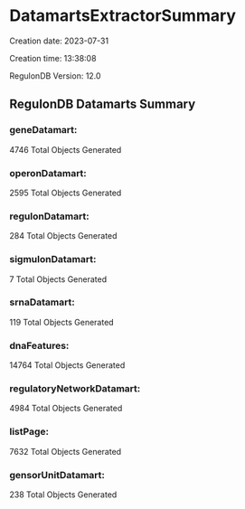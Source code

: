 # DatamartsExtractorSummary 
Creation date: 2023-07-31
 
Creation time: 13:38:08
 
RegulonDB Version: 12.0 

## RegulonDB Datamarts Summary 

 ### geneDatamart: 
 4746 Total Objects Generated
 ### operonDatamart: 
 2595 Total Objects Generated
 ### regulonDatamart: 
 284 Total Objects Generated
 ### sigmulonDatamart: 
 7 Total Objects Generated
 ### srnaDatamart: 
 119 Total Objects Generated
 ### dnaFeatures: 
 14764 Total Objects Generated
 ### regulatoryNetworkDatamart: 
 4984 Total Objects Generated
 ### listPage: 
 7632 Total Objects Generated
 ### gensorUnitDatamart: 
 238 Total Objects Generated
